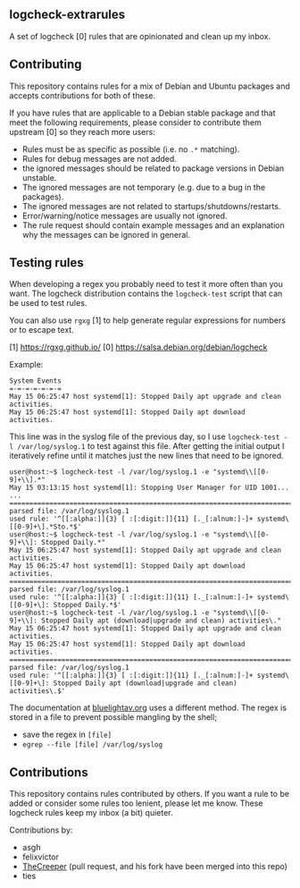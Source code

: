 logcheck-extrarules
-------------------

A set of logcheck [0] rules that are
opinionated and clean up my inbox.

## Contributing

This repository contains rules for a mix of Debian and Ubuntu packages and accepts
contributions for both of these.

If you have rules that are applicable to a Debian stable package and that meet
the following requirements, please consider to contribute them upstream [0] so they
reach more users:

  * Rules must be as specific as possible (i.e. no `.*` matching).
  * Rules for debug messages are not added.
  * the ignored messages should be related to package versions in Debian unstable.
  * The ignored messages are not temporary (e.g. due to a bug in the packages).
  * The ignored messages are not related to startups/shutdowns/restarts.
  * Error/warning/notice messages are usually not ignored.
  * The rule request should contain example messages and an explanation why the
    messages can be ignored in general.
 

## Testing rules
When developing a regex you probably need to test it more often than you want.
The logcheck distribution contains the `logcheck-test` script that can be used
to test rules.

You can also use `rgxg` [1] to help generate regular expressions for numbers or
to escape text.

[1] https://rgxg.github.io/
[0] https://salsa.debian.org/debian/logcheck

Example:
```
System Events
=-=-=-=-=-=-=
May 15 06:25:47 host systemd[1]: Stopped Daily apt upgrade and clean activities.
May 15 06:25:47 host systemd[1]: Stopped Daily apt download activities.
```

This line was in the syslog file of the previous day, so I use `logcheck-test -l /var/log/syslog.1`
to test against this file. After getting the initial output I iteratively refine
until it matches just the new lines that need to be ignored.

```
user@host:~$ logcheck-test -l /var/log/syslog.1 -e "systemd\\[[0-9]+\\].*"
May 15 03:13:15 host systemd[1]: Stopping User Manager for UID 1001...
...
================================================================================
parsed file: /var/log/syslog.1
used rule: '^[[:alpha:]]{3} [ :[:digit:]]{11} [._[:alnum:]-]+ systemd\[[0-9]+\].*Sto.*$'
user@host:~$ logcheck-test -l /var/log/syslog.1 -e "systemd\\[[0-9]+\\]: Stopped Daily.*"
May 15 06:25:47 host systemd[1]: Stopped Daily apt upgrade and clean activities.
May 15 06:25:47 host systemd[1]: Stopped Daily apt download activities.
================================================================================
parsed file: /var/log/syslog.1
used rule: '^[[:alpha:]]{3} [ :[:digit:]]{11} [._[:alnum:]-]+ systemd\[[0-9]+\]: Stopped Daily.*$'
user@host:~$ logcheck-test -l /var/log/syslog.1 -e "systemd\\[[0-9]+\\]: Stopped Daily apt (download|upgrade and clean) activities\."
May 15 06:25:47 host systemd[1]: Stopped Daily apt upgrade and clean activities.
May 15 06:25:47 host systemd[1]: Stopped Daily apt download activities.
================================================================================
parsed file: /var/log/syslog.1
used rule: '^[[:alpha:]]{3} [ :[:digit:]]{11} [._[:alnum:]-]+ systemd\[[0-9]+\]: Stopped Daily apt (download|upgrade and clean) activities\.$'
```

The documentation at [bluelightav.org](http://wiki.bluelightav.org/display/BLUE/Logcheck+administration)
uses a different method. The regex is stored in a file to prevent possible
mangling by the shell;

  * save the regex in `[file]`
  * `egrep --file [file] /var/log/syslog`

## Contributions
This repository contains rules contributed by others. If you want a rule to be
added or consider some rules too lenient, please let me know. These logcheck
rules keep my inbox (a bit) quieter.

Contributions by:
  * asgh
  * felixvictor
  * [TheCreeper](https://github.com/TheCreeper/logcheck-extrarules) (pull request, and his fork have been merged into this repo) 
  * ties
